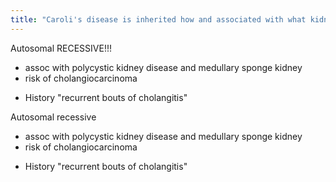 ```yaml
---
title: "Caroli's disease is inherited how and associated with what kidney issues?"
---
```

Autosomal RECESSIVE!!!
- assoc with polycystic kidney disease and medullary sponge kidney
- risk of cholangiocarcinoma
* History &quot;recurrent bouts of cholangitis&quot;

Autosomal recessive
- assoc with polycystic kidney disease and medullary sponge kidney
- risk of cholangiocarcinoma
* History &quot;recurrent bouts of cholangitis&quot;


